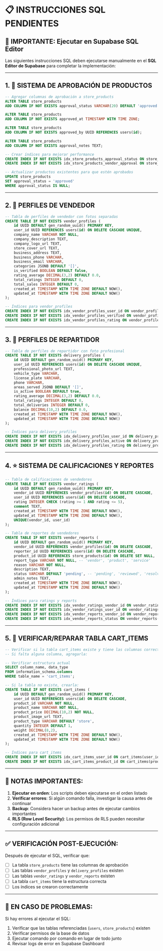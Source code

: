 # 📋 INSTRUCCIONES SQL PENDIENTES

## 🚨 IMPORTANTE: Ejecutar en Supabase SQL Editor

Las siguientes instrucciones SQL deben ejecutarse manualmente en el **SQL Editor de Supabase** para completar la implementación:

---

## 1. 🛒 SISTEMA DE APROBACIÓN DE PRODUCTOS

```sql
-- Agregar columnas de aprobación a store_products
ALTER TABLE store_products 
ADD COLUMN IF NOT EXISTS approval_status VARCHAR(20) DEFAULT 'approved';

ALTER TABLE store_products 
ADD COLUMN IF NOT EXISTS approved_at TIMESTAMP WITH TIME ZONE;

ALTER TABLE store_products 
ADD COLUMN IF NOT EXISTS approved_by UUID REFERENCES users(id);

ALTER TABLE store_products 
ADD COLUMN IF NOT EXISTS approval_notes TEXT;

-- Crear índices para mejorar performance
CREATE INDEX IF NOT EXISTS idx_store_products_approval_status ON store_products(approval_status);
CREATE INDEX IF NOT EXISTS idx_store_products_vendor_approval ON store_products(vendor_id, approval_status);

-- Actualizar productos existentes para que estén aprobados
UPDATE store_products 
SET approval_status = 'approved'
WHERE approval_status IS NULL;
```

---

## 2. 🏪 PERFILES DE VENDEDOR

```sql
-- Tabla de perfiles de vendedor con fotos separadas
CREATE TABLE IF NOT EXISTS vendor_profiles (
    id UUID DEFAULT gen_random_uuid() PRIMARY KEY,
    user_id UUID REFERENCES users(id) ON DELETE CASCADE UNIQUE,
    company_name VARCHAR NOT NULL,
    company_description TEXT,
    company_logo_url TEXT,
    store_cover_url TEXT,
    business_address TEXT,
    business_phone VARCHAR,
    business_email VARCHAR,
    categories JSONB DEFAULT '[]',
    is_verified BOOLEAN DEFAULT false,
    rating_average DECIMAL(3,2) DEFAULT 0.0,
    total_ratings INTEGER DEFAULT 0,
    total_sales INTEGER DEFAULT 0,
    created_at TIMESTAMP WITH TIME ZONE DEFAULT NOW(),
    updated_at TIMESTAMP WITH TIME ZONE DEFAULT NOW()
);

-- Índices para vendor_profiles
CREATE INDEX IF NOT EXISTS idx_vendor_profiles_user_id ON vendor_profiles(user_id);
CREATE INDEX IF NOT EXISTS idx_vendor_profiles_verified ON vendor_profiles(is_verified);
CREATE INDEX IF NOT EXISTS idx_vendor_profiles_rating ON vendor_profiles(rating_average);
```

---

## 3. 🚚 PERFILES DE REPARTIDOR

```sql
-- Tabla de perfiles de repartidor con foto profesional
CREATE TABLE IF NOT EXISTS delivery_profiles (
    id UUID DEFAULT gen_random_uuid() PRIMARY KEY,
    user_id UUID REFERENCES users(id) ON DELETE CASCADE UNIQUE,
    professional_photo_url TEXT,
    vehicle_type VARCHAR,
    license_plate VARCHAR,
    phone VARCHAR,
    areas_served JSONB DEFAULT '[]',
    is_active BOOLEAN DEFAULT true,
    rating_average DECIMAL(3,2) DEFAULT 0.0,
    total_ratings INTEGER DEFAULT 0,
    total_deliveries INTEGER DEFAULT 0,
    balance DECIMAL(10,2) DEFAULT 0.0,
    created_at TIMESTAMP WITH TIME ZONE DEFAULT NOW(),
    updated_at TIMESTAMP WITH TIME ZONE DEFAULT NOW()
);

-- Índices para delivery_profiles
CREATE INDEX IF NOT EXISTS idx_delivery_profiles_user_id ON delivery_profiles(user_id);
CREATE INDEX IF NOT EXISTS idx_delivery_profiles_active ON delivery_profiles(is_active);
CREATE INDEX IF NOT EXISTS idx_delivery_profiles_rating ON delivery_profiles(rating_average);
```

---

## 4. ⭐ SISTEMA DE CALIFICACIONES Y REPORTES

```sql
-- Tabla de calificaciones de vendedores
CREATE TABLE IF NOT EXISTS vendor_ratings (
    id UUID DEFAULT gen_random_uuid() PRIMARY KEY,
    vendor_id UUID REFERENCES vendor_profiles(id) ON DELETE CASCADE,
    user_id UUID REFERENCES users(id) ON DELETE CASCADE,
    rating INTEGER CHECK (rating >= 1 AND rating <= 5),
    comment TEXT,
    created_at TIMESTAMP WITH TIME ZONE DEFAULT NOW(),
    updated_at TIMESTAMP WITH TIME ZONE DEFAULT NOW(),
    UNIQUE(vendor_id, user_id)
);

-- Tabla de reportes de vendedores
CREATE TABLE IF NOT EXISTS vendor_reports (
    id UUID DEFAULT gen_random_uuid() PRIMARY KEY,
    vendor_id UUID REFERENCES vendor_profiles(id) ON DELETE CASCADE,
    reporter_id UUID REFERENCES users(id) ON DELETE CASCADE,
    product_id UUID REFERENCES store_products(id) ON DELETE SET NULL,
    report_type VARCHAR NOT NULL, -- 'vendor', 'product', 'service'
    reason VARCHAR NOT NULL,
    description TEXT,
    status VARCHAR DEFAULT 'pending', -- 'pending', 'reviewed', 'resolved'
    admin_notes TEXT,
    created_at TIMESTAMP WITH TIME ZONE DEFAULT NOW(),
    updated_at TIMESTAMP WITH TIME ZONE DEFAULT NOW()
);

-- Índices para ratings y reports
CREATE INDEX IF NOT EXISTS idx_vendor_ratings_vendor_id ON vendor_ratings(vendor_id);
CREATE INDEX IF NOT EXISTS idx_vendor_ratings_user_id ON vendor_ratings(user_id);
CREATE INDEX IF NOT EXISTS idx_vendor_reports_vendor_id ON vendor_reports(vendor_id);
CREATE INDEX IF NOT EXISTS idx_vendor_reports_status ON vendor_reports(status);
```

---

## 5. 🛒 VERIFICAR/REPARAR TABLA CART_ITEMS

```sql
-- Verificar si la tabla cart_items existe y tiene las columnas correctas
-- Si falta alguna columna, agregarla:

-- Verificar estructura actual
SELECT column_name, data_type 
FROM information_schema.columns 
WHERE table_name = 'cart_items';

-- Si la tabla no existe, crearla:
CREATE TABLE IF NOT EXISTS cart_items (
    id UUID DEFAULT gen_random_uuid() PRIMARY KEY,
    user_id UUID REFERENCES users(id) ON DELETE CASCADE,
    product_id VARCHAR NOT NULL,
    product_name VARCHAR NOT NULL,
    product_price DECIMAL(10,2) NOT NULL,
    product_image_url TEXT,
    product_type VARCHAR DEFAULT 'store',
    quantity INTEGER DEFAULT 1,
    weight DECIMAL(8,2),
    created_at TIMESTAMP WITH TIME ZONE DEFAULT NOW(),
    updated_at TIMESTAMP WITH TIME ZONE DEFAULT NOW()
);

-- Índices para cart_items
CREATE INDEX IF NOT EXISTS idx_cart_items_user_id ON cart_items(user_id);
CREATE INDEX IF NOT EXISTS idx_cart_items_product_id ON cart_items(product_id);
```

---

## 📝 NOTAS IMPORTANTES:

1. **Ejecutar en orden**: Los scripts deben ejecutarse en el orden listado
2. **Verificar errores**: Si algún comando falla, investigar la causa antes de continuar
3. **Backup**: Considera hacer un backup antes de ejecutar cambios importantes
4. **RLS (Row Level Security)**: Los permisos de RLS pueden necesitar configuración adicional

---

## ✅ VERIFICACIÓN POST-EJECUCIÓN:

Después de ejecutar el SQL, verificar que:

- [ ] La tabla `store_products` tiene las columnas de aprobación
- [ ] Las tablas `vendor_profiles` y `delivery_profiles` existen
- [ ] Las tablas `vendor_ratings` y `vendor_reports` existen
- [ ] La tabla `cart_items` tiene la estructura correcta
- [ ] Los índices se crearon correctamente

---

## 🔧 EN CASO DE PROBLEMAS:

Si hay errores al ejecutar el SQL:

1. Verificar que las tablas referenciadas (`users`, `store_products`) existen
2. Verificar permisos de la base de datos
3. Ejecutar comando por comando en lugar de todo junto
4. Revisar logs de error en Supabase Dashboard

